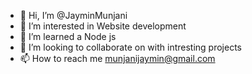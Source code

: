 - 👋 Hi, I’m @JayminMunjani
- 👀 I’m interested in Website development
- 🌱 I’m learned a Node js
- 💞️ I’m looking to collaborate on with intresting projects
- 📫 How to reach me munjanijaymin@gmail.com

<!---
JayminMunjani/JayminMunjani is a ✨ special ✨ repository because its `README.md` (this file) appears on your GitHub profile.
You can click the Preview link to take a look at your changes.
--->
